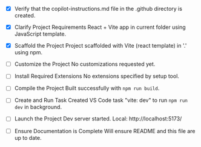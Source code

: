 - [x] Verify that the copilot-instructions.md file in the .github directory is created.

- [x] Clarify Project Requirements
	React + Vite app in current folder using JavaScript template.

- [x] Scaffold the Project
	Project scaffolded with Vite (react template) in '.' using npm.

- [ ] Customize the Project
	No customizations requested yet.

- [ ] Install Required Extensions
	No extensions specified by setup tool.

- [ ] Compile the Project
	Built successfully with `npm run build`.

- [ ] Create and Run Task
	Created VS Code task "vite: dev" to run `npm run dev` in background.

- [ ] Launch the Project
	Dev server started. Local: http://localhost:5173/

- [ ] Ensure Documentation is Complete
	Will ensure README and this file are up to date.
